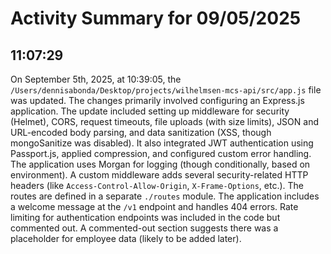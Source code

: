 # Activity Summary for 09/05/2025

## 11:07:29
On September 5th, 2025, at 10:39:05, the `/Users/dennisabonda/Desktop/projects/wilhelmsen-mcs-api/src/app.js` file was updated.  The changes primarily involved configuring an Express.js application.  The update included setting up middleware for security (Helmet), CORS, request timeouts, file uploads (with size limits), JSON and URL-encoded body parsing, and data sanitization (XSS, though mongoSanitize was disabled).  It also integrated  JWT authentication using Passport.js,  applied compression, and configured custom error handling.  The application uses Morgan for logging (though conditionally, based on environment).  A custom middleware adds several security-related HTTP headers (like `Access-Control-Allow-Origin`, `X-Frame-Options`, etc.). The routes are defined in a separate `./routes` module.  The application includes a welcome message at the `/v1` endpoint and handles 404 errors.  Rate limiting for authentication endpoints was included in the code but commented out.  A commented-out section suggests there was a placeholder for employee data (likely to be added later).
